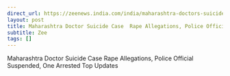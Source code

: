```yaml
---
direct_url: https://zeenews.india.com/india/maharashtra-doctors-suicide-case-accusations-of-rape-police-official-suspended-heres-what-we-know-so-far-2975987.html
layout: post
title: Maharashtra Doctor Suicide Case  Rape Allegations, Police Official Suspended, One Arrested   Top Updates
subtitle: Zee
tags: []
---
```


Maharashtra Doctor Suicide Case  Rape Allegations, Police Official Suspended, One Arrested   Top Updates
